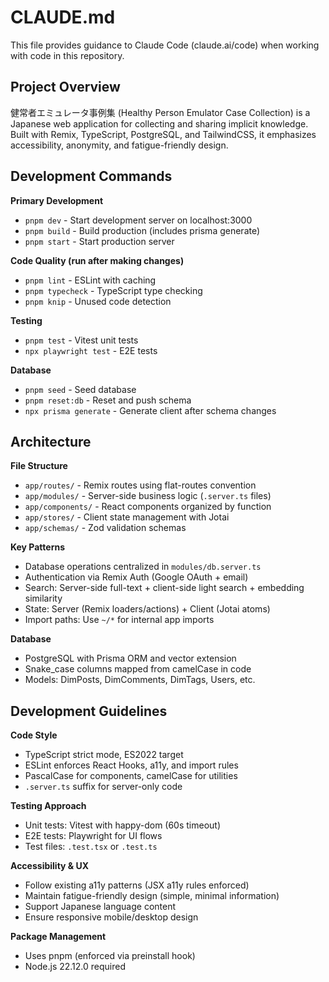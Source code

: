 # CLAUDE.md

This file provides guidance to Claude Code (claude.ai/code) when working with code in this repository.

## Project Overview

健常者エミュレータ事例集 (Healthy Person Emulator Case Collection) is a Japanese web application for collecting and sharing implicit knowledge. Built with Remix, TypeScript, PostgreSQL, and TailwindCSS, it emphasizes accessibility, anonymity, and fatigue-friendly design.

## Development Commands

**Primary Development**
- `pnpm dev` - Start development server on localhost:3000
- `pnpm build` - Build production (includes prisma generate)
- `pnpm start` - Start production server

**Code Quality (run after making changes)**
- `pnpm lint` - ESLint with caching
- `pnpm typecheck` - TypeScript type checking  
- `pnpm knip` - Unused code detection

**Testing**
- `pnpm test` - Vitest unit tests
- `npx playwright test` - E2E tests

**Database**
- `pnpm seed` - Seed database
- `pnpm reset:db` - Reset and push schema
- `npx prisma generate` - Generate client after schema changes

## Architecture

**File Structure**
- `app/routes/` - Remix routes using flat-routes convention
- `app/modules/` - Server-side business logic (`.server.ts` files)
- `app/components/` - React components organized by function
- `app/stores/` - Client state management with Jotai
- `app/schemas/` - Zod validation schemas

**Key Patterns**
- Database operations centralized in `modules/db.server.ts`
- Authentication via Remix Auth (Google OAuth + email)
- Search: Server-side full-text + client-side light search + embedding similarity
- State: Server (Remix loaders/actions) + Client (Jotai atoms)
- Import paths: Use `~/*` for internal app imports

**Database**
- PostgreSQL with Prisma ORM and vector extension
- Snake_case columns mapped from camelCase in code
- Models: DimPosts, DimComments, DimTags, Users, etc.

## Development Guidelines

**Code Style**
- TypeScript strict mode, ES2022 target
- ESLint enforces React Hooks, a11y, and import rules
- PascalCase for components, camelCase for utilities
- `.server.ts` suffix for server-only code

**Testing Approach**  
- Unit tests: Vitest with happy-dom (60s timeout)
- E2E tests: Playwright for UI flows
- Test files: `.test.tsx` or `.test.ts`

**Accessibility & UX**
- Follow existing a11y patterns (JSX a11y rules enforced)
- Maintain fatigue-friendly design (simple, minimal information)
- Support Japanese language content
- Ensure responsive mobile/desktop design

**Package Management**
- Uses pnpm (enforced via preinstall hook)
- Node.js 22.12.0 required